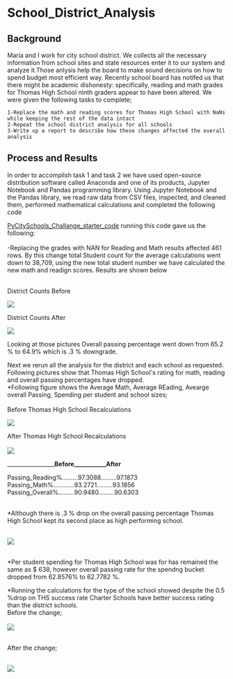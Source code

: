 # School_District_Analysis


## Background

Maria and I work for city school district. We collects all the necessary information from school sites and state resources enter it to our system and analyze it.Those anlysis help the board to make sound decisions on how to spend budget most efficient way.
Recently school board has notifed us that there might be academic dishonesty: specifically, reading and math grades for Thomas High School ninth graders appear to have been altered. We were given the following tasks to complete;

	1-Replace the math and reading scores for Thomas High School with NaNs while keeping the rest of the data intact
	2-Repeat the school district analysis for all schools
	3-Write up a report to describe how these changes affected the overall analysis
	
## Process and Results
In order to accomplish task 1 and task 2 we have used open-source distribution software called Anaconda and one of its products, Jupyter Notebook and Pandas programming library. 
Using Jupyter Notebook and the Pandas library, we read raw data from CSV files, inspected, and cleaned them, performed mathematical calculations and completed the following code

[PyCitySchools_Challange_starter_code](https://github.com/4renginy/School_District_Analysis/blob/main/PyCitySchools_Challenge_starter_code.ipynb) running this code gave us the following:<br>
<br>
-Replacing the grades with NAN for Reading and Math results affected 461 rows. By this change total Student count for the average calculations went down to 38,709, using the new total student number we have calculated the new math and readign scores. Results are shown below<br>

<br>
District Counts Before<br>

![](https://github.com/4renginy/School_District_Analysis/blob/main/Resources/module_dist_summary.PNG)

District Counts After<br>

![](https://github.com/4renginy/School_District_Analysis/blob/main/Resources/Challange_Dist_Summary.PNG)

Looking at those pictures Overall passing percentage went down from 65.2 % to 64.9% which is .3 % downgrade.<br>

Next we rerun all the analysis for the district and each school as requested. Following pictures show that Thomas High School's rating for math, reading and overall passing percentages have dropped.<br>
*Following figure shows the Average Math, Average REading, Avearge overall Passing, Spending per student and school sizes;<br>
<br>
Before Thomas High School Recalculations<br>

![](https://github.com/4renginy/School_District_Analysis/blob/main/Resources/Module_categorized.PNG)

After Thomas High School Recalculations<br>
<br>
![](https://github.com/4renginy/School_District_Analysis/blob/main/Resources/Challange_Categorized.PNG)


	
_________________________Before___________After________

Passing_Reading%.........97.3088.........97.1873     
Passing_Math%............93.2721.........93.1856     
Passing_Overall%.........90.9480.........90.6303     

<br>
*Although there is .3 % drop on the overall passing percentage Thomas High School kept its second place as high performing school.<br>
<br>

![](https://github.com/4renginy/School_District_Analysis/blob/main/Resources/Challange_top5.PNG)

<br>
*Per student spending for Thomas High School was for has remained the same as $ 638, however overall passing rate for the spendng bucket dropped from 62.8576% to  62.7782 %.<br>

*Running the calculations for the type of the school showed despite the 0.5 %drop on THS success rate Charter Schools have better success rating than the district schools.<br>
 Before the change;<br>
 <br>
![](https://github.com/4renginy/School_District_Analysis/blob/main/Resources/Module_success_by_type.PNG)

<br>
After the change;<br>
<br>

![](https://github.com/4renginy/School_District_Analysis/blob/main/Resources/Module_success_by_type.PNG)
